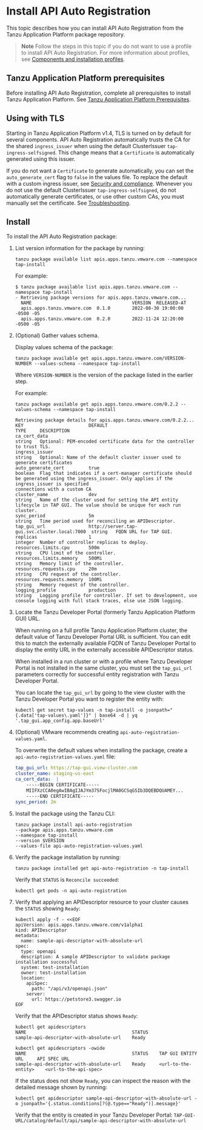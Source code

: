 # Install API Auto Registration

This topic describes how you can install API Auto Registration from the Tanzu Application Platform
package repository.

> **Note** Follow the steps in this topic if you do not want to use a profile to install API Auto Registration.
> For more information about profiles, see [Components and installation profiles](../about-package-profiles.hbs.md).

## <a id='prereqs'></a>Tanzu Application Platform prerequisites

Before installing API Auto Registration, complete all prerequisites to install Tanzu Application Platform.
See [Tanzu Application Platform Prerequisites](../prerequisites.md).

## <a id='prereqs'></a> Using with TLS

Starting in Tanzu Application Platform v1.4, TLS is turned on by default for several components.
API Auto Registration automatically trusts the CA for the shared `ingress_issuer` when using the
default ClusterIssuer `tap-ingress-selfsigned`.
This change means that a `Certificate` is automatically generated using this issuer.

If you do not want a `Certificate` to generate automatically, you can set the `auto_generate_cert`
flag to `false` in the values file.
To replace the default with a custom ingress issuer, see [Security and compliance](../security-and-compliance/about.hbs.md).
Whenever you do not use the default ClusterIssuer `tap-ingress-selfsigned`, do not automatically
generate certificates,
or use other custom CAs, you must manually set the certificate. See [Troubleshooting](../api-auto-registration/troubleshooting.hbs.md#set-ca-crt).

## <a id='install'></a>Install

To install the API Auto Registration package:

1. List version information for the package by running:

    ```console
    tanzu package available list apis.apps.tanzu.vmware.com --namespace tap-install
    ```

    For example:

    ```console
    $ tanzu package available list apis.apps.tanzu.vmware.com --namespace tap-install
    - Retrieving package versions for apis.apps.tanzu.vmware.com...
      NAME                                     VERSION  RELEASED-AT
      apis.apps.tanzu.vmware.com  0.1.0        2022-08-30 19:00:00 -0500 -05
      apis.apps.tanzu.vmware.com  0.2.0        2022-11-24 12:20:00 -0500 -05
    ```

1. (Optional) Gather values schema.

    Display values schema of the package:

    ```console
    tanzu package available get apis.apps.tanzu.vmware.com/VERSION-NUMBER --values-schema --namespace tap-install
    ```

    Where `VERSION-NUMBER` is the version of the package listed in the earlier step.

    For example:

    ```console
    tanzu package available get apis.apps.tanzu.vmware.com/0.2.2 --values-schema --namespace tap-install

    Retrieving package details for apis.apps.tanzu.vmware.com/0.2.2...
    KEY                        DEFAULT                                       TYPE     DESCRIPTION
    ca_cert_data                                                             string   Optional: PEM-encoded certificate data for the controller to trust TLS.
    ingress_issuer                                                           string   Optional: Name of the default cluster issuer used to generate certificates
    auto_generate_cert         true                                          boolean  Flag that indicates if a cert-manager certificate should be generated using the ingress_issuer. Only applies if the ingress_issuer is specified
    connections with a custom CA
    cluster_name               dev                                           string   Name of the cluster used for setting the API entity lifecycle in TAP GUI. The value should be unique for each run cluster.
    sync_period                5m                                            string   Time period used for reconciling an APIDescriptor.
    tap_gui_url                http://server.tap-gui.svc.cluster.local:7000  string   FQDN URL for TAP GUI.
    replicas                   1                                             integer  Number of controller replicas to deploy.
    resources.limits.cpu       500m                                          string   CPU limit of the controller.
    resources.limits.memory    500Mi                                         string   Memory limit of the controller.
    resources.requests.cpu     20m                                           string   CPU request of the controller.
    resources.requests.memory  100Mi                                         string   Memory request of the controller.
    logging_profile            production                                    string   Logging profile for controller. If set to development, use console logging with full stack traces, else use JSON logging.
    ```

1. Locate the Tanzu Developer Portal (formerly Tanzu Application Platform GUI) URL.

    When running on a full profile Tanzu Application Platform cluster, the default value of Tanzu
    Developer Portal URL is sufficient. You can edit this to match the externally available FQDN of
    Tanzu Developer Portal to display the entity URL in the externally accessible APIDescriptor status.

    When installed in a run cluster or with a profile where Tanzu Developer Portal is not installed
    in the same cluster, you must set the `tap_gui_url` parameters correctly for successful entity
    registration with Tanzu Developer Portal.

    You can locate the `tap_gui_url` by going to the view cluster with the Tanzu Developer Portal you
    want to register the entity with:

    ```console
    kubectl get secret tap-values -n tap-install -o jsonpath="{.data['tap-values\.yaml']}" | base64 -d | yq '.tap_gui.app_config.app.baseUrl'
    ```

1. (Optional) VMware recommends creating `api-auto-registration-values.yaml`.

    To overwrite the default values when installing the package, create a `api-auto-registration-values.yaml`
    file:

    ```yaml
    tap_gui_url: https://tap-gui.view-cluster.com
    cluster_name: staging-us-east
    ca_cert_data:  |
        -----BEGIN CERTIFICATE-----
        MIIFXzCCA0egAwIBAgIJAJYm37SFocjlMA0GCSqGSIb3DQEBDQUAMEY...
        -----END CERTIFICATE-----
    sync_period: 2m
    ```

1. Install the package using the Tanzu CLI:

    ```console
    tanzu package install api-auto-registration
    --package apis.apps.tanzu.vmware.com
    --namespace tap-install
    --version $VERSION
    --values-file api-auto-registration-values.yaml
    ```

1. Verify the package installation by running:

    ```console
    tanzu package installed get api-auto-registration -n tap-install
    ```

    Verify that `STATUS` is `Reconcile succeeded`:

    ```console
    kubectl get pods -n api-auto-registration
    ```

1. Verify that applying an APIDescriptor resource to your cluster causes the `STATUS` showing `Ready`:

    ```console
    kubectl apply -f - <<EOF
    apiVersion: apis.apps.tanzu.vmware.com/v1alpha1
    kind: APIDescriptor
    metadata:
      name: sample-api-descriptor-with-absolute-url
    spec:
      type: openapi
      description: A sample APIDescriptor to validate package installation successful
      system: test-installation
      owner: test-installation
      location:
        apiSpec:
          path: "/api/v3/openapi.json"
        server:
          url: https://petstore3.swagger.io
    EOF
    ```

    Verify that the APIDescriptor status shows `Ready`:

    ```console
    kubectl get apidescriptors
    NAME                                       STATUS
    sample-api-descriptor-with-absolute-url    Ready

    kubectl get apidescriptors -owide
    NAME                                       STATUS    TAP GUI ENTITY URL     API SPEC URL
    sample-api-descriptor-with-absolute-url    Ready     <url-to-the-entity>    <url-to-the-api-spec>
    ```

    If the status does not show `Ready`, you can inspect the reason with the detailed message shown
    by running:

    ```console
    kubectl get apidescriptor sample-api-descriptor-with-absolute-url -o jsonpath='{.status.conditions[?(@.type=="Ready")].message}'
    ```

    Verify that the entity is created in your Tanzu Developer Portal:
    `TAP-GUI-URL/catalog/default/api/sample-api-descriptor-with-absolute-url`
